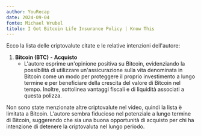 ```yaml
---
author: YouRecap
date: 2024-09-04
fonte: Michael Wrubel
titolo: I Got Bitcoin Life Insurance Policy | Know This
---
```


Ecco la lista delle criptovalute citate e le relative intenzioni dell'autore:

1. **Bitcoin (BTC)** - **Acquisto**
   - L'autore esprime un'opinione positiva su Bitcoin, evidenziando la possibilità di utilizzare un'assicurazione sulla vita denominata in Bitcoin come un modo per proteggere il proprio investimento a lungo termine e per beneficiare della crescita del valore di Bitcoin nel tempo. Inoltre, sottolinea vantaggi fiscali e di liquidità associati a questa polizza.

Non sono state menzionate altre criptovalute nel video, quindi la lista è limitata a Bitcoin. L'autore sembra fiducioso nel potenziale a lungo termine di Bitcoin, suggerendo che sia una buona opportunità di acquisto per chi ha intenzione di detenere la criptovaluta nel lungo periodo.
